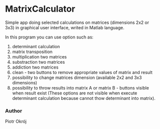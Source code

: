 # MatrixCalculator

Simple app doing selected calculations on matrices (dimensions 2x2 or 3x3) in graphical user interface, writed in Matlab language.

In this program you can use option such as:
1. determinant calculation
2. matrix transposition
3. multiplication two matrices
4. substraction two matrices
5. addiction two matrices
6. clean - two buttons to remove appropriate values of matrix and result
7. possibility to change matrices dimension (available 2x2 and 3x3 dimensions)
8. possibility to throw results into matrix A or matrix B - buttons visible when result exist (These options are not visible when execute determinant calculation because cannot thow determinant into matrix).






### Author
Piotr Okrój


